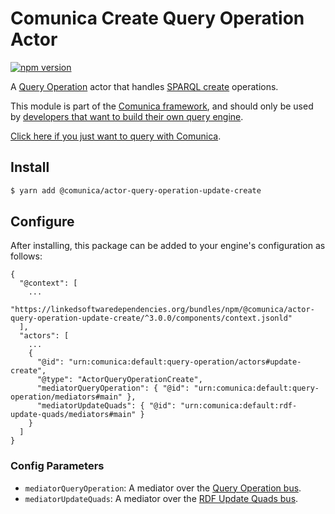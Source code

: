 # Comunica Create Query Operation Actor

[![npm version](https://badge.fury.io/js/%40comunica%2Factor-query-operation-update-create.svg)](https://www.npmjs.com/package/@comunica/actor-query-operation-update-create)

A [Query Operation](https://github.com/comunica/comunica/tree/master/packages/bus-query-operation) actor that
handles [SPARQL create](https://www.w3.org/TR/sparql11-update/#create) operations.

This module is part of the [Comunica framework](https://github.com/comunica/comunica),
and should only be used by [developers that want to build their own query engine](https://comunica.dev/docs/modify/).

[Click here if you just want to query with Comunica](https://comunica.dev/docs/query/).

## Install

```bash
$ yarn add @comunica/actor-query-operation-update-create
```

## Configure

After installing, this package can be added to your engine's configuration as follows:
```text
{
  "@context": [
    ...
    "https://linkedsoftwaredependencies.org/bundles/npm/@comunica/actor-query-operation-update-create/^3.0.0/components/context.jsonld"
  ],
  "actors": [
    ...
    {
      "@id": "urn:comunica:default:query-operation/actors#update-create",
      "@type": "ActorQueryOperationCreate",
      "mediatorQueryOperation": { "@id": "urn:comunica:default:query-operation/mediators#main" },
      "mediatorUpdateQuads": { "@id": "urn:comunica:default:rdf-update-quads/mediators#main" }
    }
  ]
}
```

### Config Parameters

* `mediatorQueryOperation`: A mediator over the [Query Operation bus](https://github.com/comunica/comunica/tree/master/packages/bus-query-operation).
* `mediatorUpdateQuads`: A mediator over the [RDF Update Quads bus](https://github.com/comunica/comunica/tree/master/packages/bus-rdf-update-quads).

